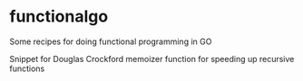 # functionalgo
Some recipes for doing functional programming in GO

Snippet for Douglas Crockford memoizer function for speeding up recursive functions
